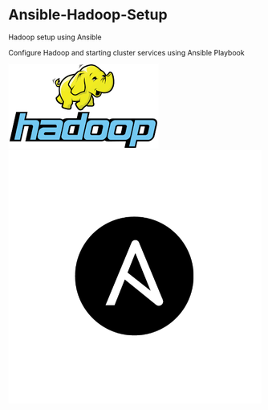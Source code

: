 # Ansible-Hadoop-Setup
Hadoop setup using Ansible

Configure Hadoop and starting cluster services using Ansible Playbook

![Hadoop Logo](https://github.com/Rits333/Ansible-Hadoop-Setup/blob/master/images/download%20(1).png)
![Ansible Logo](https://github.com/Rits333/Ansible-Hadoop-Setup/blob/master/images/ansible-logo.png)
